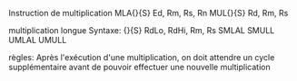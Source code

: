 Instruction de multiplication
MLA{<cond>}{S} Ed, Rm, Rs, Rn
MUL{<cond>}{S} Rd, Rm, Rs

multiplication longue
Syntaxe:
<instruction>{<cond>}{S} RdLo, RdHi, Rm, Rs
SMLAL
SMULL
UMLAL
UMULL

règles:
Après l'exécution d'une multiplication, on doit attendre un cycle supplémentaire avant de pouvoir effectuer une nouvelle multiplication
